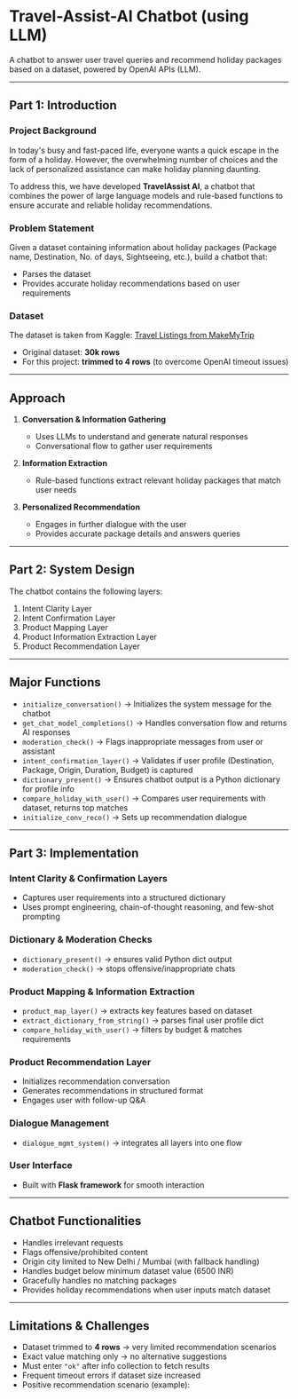 # Travel-Assist-AI Chatbot (using LLM)

A chatbot to answer user travel queries and recommend holiday packages based on a dataset, powered by OpenAI APIs (LLM).

---

## Part 1: Introduction

### Project Background
In today's busy and fast-paced life, everyone wants a quick escape in the form of a holiday. However, the overwhelming number of choices and the lack of personalized assistance can make holiday planning daunting.  

To address this, we have developed **TravelAssist AI**, a chatbot that combines the power of large language models and rule-based functions to ensure accurate and reliable holiday recommendations.  

### Problem Statement
Given a dataset containing information about holiday packages (Package name, Destination, No. of days, Sightseeing, etc.), build a chatbot that:
- Parses the dataset  
- Provides accurate holiday recommendations based on user requirements  

### Dataset
The dataset is taken from Kaggle: [Travel Listings from MakeMyTrip](https://www.kaggle.com/datasets/promptcloud/travel-listing-from-makemytrip)

- Original dataset: **30k rows**  
- For this project: **trimmed to 4 rows** (to overcome OpenAI timeout issues)  

---

## Approach

1. **Conversation & Information Gathering**  
   - Uses LLMs to understand and generate natural responses  
   - Conversational flow to gather user requirements  

2. **Information Extraction**  
   - Rule-based functions extract relevant holiday packages that match user needs  

3. **Personalized Recommendation**  
   - Engages in further dialogue with the user  
   - Provides accurate package details and answers queries  

---

## Part 2: System Design

The chatbot contains the following layers:
1. Intent Clarity Layer  
2. Intent Confirmation Layer  
3. Product Mapping Layer  
4. Product Information Extraction Layer  
5. Product Recommendation Layer  

---

## Major Functions

- `initialize_conversation()` → Initializes the system message for the chatbot  
- `get_chat_model_completions()` → Handles conversation flow and returns AI responses  
- `moderation_check()` → Flags inappropriate messages from user or assistant  
- `intent_confirmation_layer()` → Validates if user profile (Destination, Package, Origin, Duration, Budget) is captured  
- `dictionary_present()` → Ensures chatbot output is a Python dictionary for profile info  
- `compare_holiday_with_user()` → Compares user requirements with dataset, returns top matches  
- `initialize_conv_reco()` → Sets up recommendation dialogue  

---

## Part 3: Implementation

### Intent Clarity & Confirmation Layers
- Captures user requirements into a structured dictionary  
- Uses prompt engineering, chain-of-thought reasoning, and few-shot prompting  

### Dictionary & Moderation Checks
- `dictionary_present()` → ensures valid Python dict output  
- `moderation_check()` → stops offensive/inappropriate chats  

### Product Mapping & Information Extraction
- `product_map_layer()` → extracts key features based on dataset  
- `extract_dictionary_from_string()` → parses final user profile dict  
- `compare_holiday_with_user()` → filters by budget & matches requirements  

### Product Recommendation Layer
- Initializes recommendation conversation  
- Generates recommendations in structured format  
- Engages user with follow-up Q&A  

### Dialogue Management
- `dialogue_mgmt_system()` → integrates all layers into one flow  

### User Interface
- Built with **Flask framework** for smooth interaction  

---

## Chatbot Functionalities

- Handles irrelevant requests  
- Flags offensive/prohibited content  
- Origin city limited to New Delhi / Mumbai (with fallback handling)  
- Handles budget below minimum dataset value (6500 INR)  
- Gracefully handles no matching packages  
- Provides holiday recommendations when user inputs match dataset  

---

## Limitations & Challenges

- Dataset trimmed to **4 rows** → very limited recommendation scenarios  
- Exact value matching only → no alternative suggestions  
- Must enter `"ok"` after info collection to fetch results  
- Frequent timeout errors if dataset size increased  
- Positive recommendation scenario (example):

